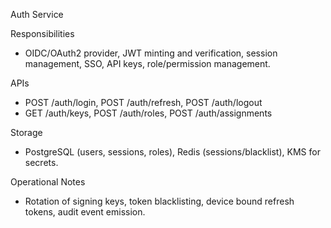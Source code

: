 Auth Service

Responsibilities
- OIDC/OAuth2 provider, JWT minting and verification, session management, SSO, API keys, role/permission management.

APIs
- POST /auth/login, POST /auth/refresh, POST /auth/logout
- GET /auth/keys, POST /auth/roles, POST /auth/assignments

Storage
- PostgreSQL (users, sessions, roles), Redis (sessions/blacklist), KMS for secrets.

Operational Notes
- Rotation of signing keys, token blacklisting, device bound refresh tokens, audit event emission.
